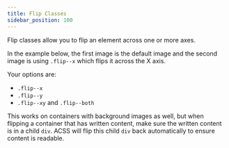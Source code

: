 ```yaml
---
title: Flip Classes
sidebar_position: 100
---
```


Flip classes allow you to flip an element across one or more axes.

In the example below, the first image is the default image and the second image is using `.flip--x` which flips it across the X axis.

Your options are:

- `.flip--x`
- `.flip--y`
- `.flip--xy` and `.flip--both`

This works on containers with background images as well, but when flipping a container that has written content, make sure the written content is in a child `div`. ACSS will flip this child `div` back automatically to ensure content is readable.
